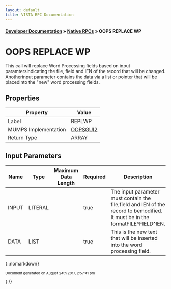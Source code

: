 ```yaml
---
layout: default
title: VISTA RPC Documentation
---
```


#### [Developer Documentation](../index) &#187; [Native RPCs](TableOfContents) &#187; OOPS REPLACE WP<br/>
# OOPS REPLACE WP

This call will replace Word Processing fields based on input paramtersindicating the file, field and IEN of the record that will be changed. Anotherinput parameter contains the data via a list or pointer that will be placedinto the "new" word processing fields. 

## Properties

Property | Value
--- | ---
Label | REPLWP
MUMPS Implementation | [OOPSGUI2](http://code.osehra.org/dox/Routine_OOPSGUI2_source.html)
Return Type | ARRAY


## Input Parameters

Name | Type | Maximum Data Length | Required | Description
--- | --- | --- | --- | ---
INPUT | LITERAL |  | true | The input parameter must contain the file,field and IEN of the record to bemodified. It must be in the formatFILE^FIELD^IEN.
DATA | LIST |  | true | This is the new text that will be inserted into the word processing field.



{::nomarkdown} <br/><p style="font-size: 11px">Document generated on August 24th 2017, 2:57:41 pm</p>{:/}